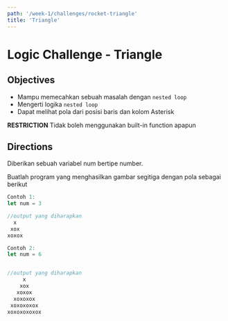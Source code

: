 ```yaml
---
path: '/week-1/challenges/rocket-triangle'
title: 'Triangle'
---
```


# Logic Challenge - Triangle

## Objectives

- Mampu memecahkan sebuah masalah dengan `nested loop`
- Mengerti logika `nested loop`
- Dapat melihat pola dari posisi baris dan kolom Asterisk

**RESTRICTION**
Tidak boleh menggunakan built-in function apapun

## Directions

Diberikan sebuah variabel num bertipe number.

Buatlah program yang menghasilkan gambar segitiga dengan pola sebagai berikut

```javascript
Contoh 1:
let num = 3

//output yang diharapkan
  x
 xox
xoxox

Contoh 2:
let num = 6


//output yang diharapkan
     x
    xox
   xoxox
  xoxoxox
 xoxoxoxox
xoxoxoxoxox
```
